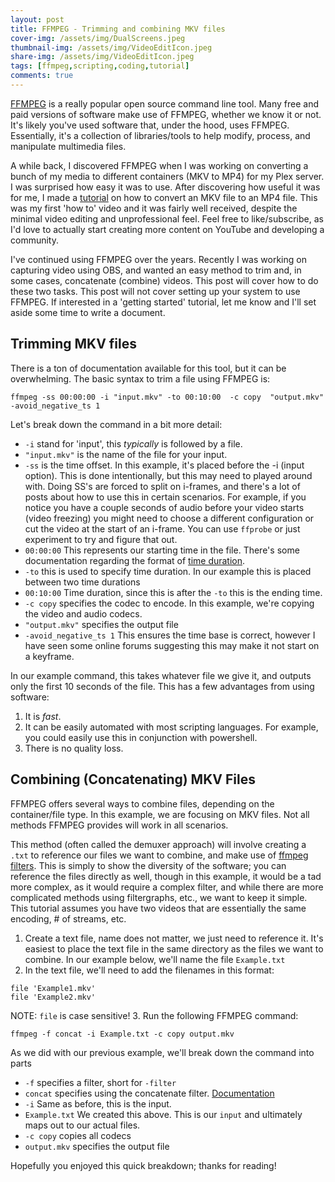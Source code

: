```yaml
---
layout: post
title: FFMPEG - Trimming and combining MKV files
cover-img: /assets/img/DualScreens.jpeg
thumbnail-img: /assets/img/VideoEditIcon.jpeg
share-img: /assets/img/VideoEditIcon.jpeg
tags: [ffmpeg,scripting,coding,tutorial]
comments: true
---
```


[FFMPEG](https://www.ffmpeg.org/ "FFMPEG Website") is a really popular open source command line tool. Many free and paid versions of software make use of FFMPEG, whether we know it or not. It's likely you've used software that, under the hood, uses FFMPEG. Essentially, it's a collection of libraries/tools to help modify, process, and manipulate multimedia files.

A while back, I discovered FFMPEG when I was working on converting a bunch of my media to different containers (MKV to MP4) for my Plex server. I was surprised how easy it was to use. After discovering how useful it was for me, I made a [tutorial](https://www.youtube.com/watch?v=s9JdI6ivJBg "Convert MKV to MP4 using FFMPEG") on how to convert an MKV file to an MP4 file. This was my first 'how to' video and it was fairly well received,  despite the minimal video editing and unprofessional feel. Feel free to like/subscribe, as I'd love to actually start creating more content on YouTube and developing a community.

I've continued using FFMPEG over the years. Recently I was working on capturing video using OBS, and wanted an easy method to trim and, in some cases, concatenate (combine) videos. This post will cover how to do these two tasks. This post will not cover setting up your system to use FFMPEG. If interested in a 'getting started' tutorial, let me know and I'll set aside some time to write a document.

## Trimming MKV files

There is a ton of documentation available for this tool, but it can be overwhelming. The basic syntax to trim a file using FFMPEG is:
```
ffmpeg -ss 00:00:00 -i "input.mkv" -to 00:10:00  -c copy  "output.mkv" -avoid_negative_ts 1
```
Let's break down the command in a bit more detail:

- `-i` stand for 'input', this *typically* is followed by a file.
- `"input.mkv"` is the name of the file for your input.
- `-ss` is the time offset. In this example, it's placed before the -i (input option). This is done intentionally, but this may need to played around with. Doing SS's are forced to split on i-frames, and there's a lot of posts about how to use this in certain scenarios. For example, if you notice you have a couple seconds of audio before your video starts (video freezing) you might need to choose a different configuration or cut the video at the start of an i-frame. You can use `ffprobe` or just experiment to try and figure that out.
- `00:00:00` This represents our starting time in the file.  There's some documentation regarding the format of [time duration](https://ffmpeg.org/ffmpeg-utils.html#Time-duration "Time Duration Documentation").
- `-to` this is used to specify time duration. In our example this is placed between two time durations
- `00:10:00` Time duration, since this is after the `-to` this is the ending time.
- `-c copy` specifies the codec to encode. In this example, we're copying the video and audio codecs.
- `"output.mkv"` specifies the output file
- `-avoid_negative_ts 1` This ensures the time base is correct, however I have seen some online forums suggesting this may make it not start on a keyframe.

In our example command, this takes whatever file we give it, and outputs only the first 10 seconds of the file. This has a few advantages from using software:

1. It is *fast*.
2. It can be easily automated with most scripting languages. For example, you could easily use this in conjunction with powershell.
3. There is no quality loss.


## Combining (Concatenating) MKV Files

FFMPEG offers several ways to combine files, depending on the container/file type. In this example, we are focusing on MKV files. Not all methods FFMPEG provides will work in all scenarios.

This method (often called the demuxer approach) will involve creating a `.txt` to reference our files we want to combine, and make use of [ffmpeg filters](https://ffmpeg.org/ffmpeg-filters.html). This is simply to show the diversity of the software; you can reference the files directly as well, though in this example, it would be a tad more complex, as it would require a complex filter, and while there are more complicated methods using filtergraphs, etc., we want to keep it simple. This tutorial assumes you have two videos that are essentially the same encoding, # of streams, etc.
 1.  Create a text file, name does not matter, we just need to reference it. It's easiest to place the text file in the same directory as the files we want to combine. In our example below, we'll name the file `Example.txt`
 2.  In the text file, we'll need to add the filenames in this format:
```text
file 'Example1.mkv'
file 'Example2.mkv'
``` 
NOTE: `file` is case sensitive!
 3.  Run the following FFMPEG command:
 ```
ffmpeg -f concat -i Example.txt -c copy output.mkv
 ```
 
 As we did with our previous example, we'll break down the command into parts

 - `-f` specifies a filter, short for `-filter`
 - `concat` specifies using the concatenate filter. [Documentation](https://ffmpeg.org/ffmpeg-filters.html#concat)
 - `-i` Same as before, this is the input.
 - `Example.txt` We created this above. This is our `input` and ultimately maps out to our actual files.
 - `-c copy` copies all codecs
 - `output.mkv` specifies the output file

Hopefully you enjoyed this quick breakdown; thanks for reading!